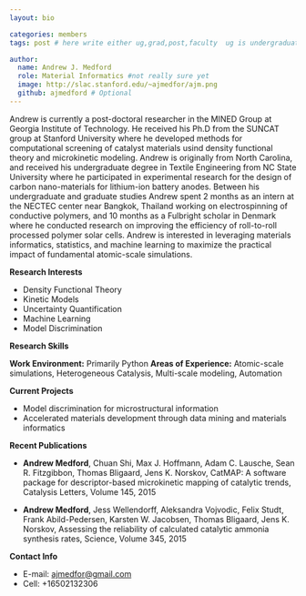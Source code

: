 ```yaml
---
layout: bio

categories: members
tags: post # here write either ug,grad,post,faculty  ug is undergraduate, grad self explanatory, post is for post docs and visiting professors

author:
  name: Andrew J. Medford
  role: Material Informatics #not really sure yet
  image: http://slac.stanford.edu/~ajmedfor/ajm.png
  github: ajmedford # Optional
---
```


Andrew is currently a post-doctoral researcher in the MINED Group at Georgia Institute of Technology. He received his Ph.D from the SUNCAT group at Stanford University where he developed methods for computational screening of catalyst materials usind density functional theory and microkinetic modeling. Andrew is originally from North Carolina, and received his undergraduate degree in Textile Engineering from NC State University where he participated in experimental research for the design of carbon nano-materials for lithium-ion battery anodes. Between his undergraduate and graduate studies Andrew spent 2 months as an intern at the NECTEC center near Bangkok, Thailand working on electrospinning of conductive polymers, and 10 months as a Fulbright scholar in Denmark where he conducted research on improving the efficiency of roll-to-roll processed polymer solar cells. Andrew is interested in leveraging materials informatics, statistics, and machine learning to maximize the practical impact of fundamental atomic-scale simulations.

**Research Interests**

* Density Functional Theory
* Kinetic Models
* Uncertainty Quantification
* Machine Learning
* Model Discrimination

**Research Skills**

**Work Environment:** Primarily Python
**Areas of Experience:** Atomic-scale simulations, Heterogeneous Catalysis, Multi-scale modeling, Automation

**Current Projects**

* Model discrimination for microstructural information
* Accelerated materials development through data mining and materials informatics

**Recent Publications**

* **Andrew Medford**, Chuan Shi, Max J. Hoffmann, Adam C. Lausche, Sean R. Fitzgibbon, Thomas Bligaard, Jens K. Norskov, CatMAP: A software package for descriptor-based microkinetic mapping of catalytic trends, Catalysis Letters, Volume 145, 2015

* **Andrew Medford**, Jess Wellendorff, Aleksandra Vojvodic, Felix Studt, Frank Abild-Pedersen, Karsten W. Jacobsen,  Thomas Bligaard, Jens K. Norskov, Assessing the reliability of calculated catalytic ammonia synthesis rates, Science, Volume 345, 2015

**Contact Info**

* E-mail: ajmedfor@gmail.com
* Cell: +16502132306
